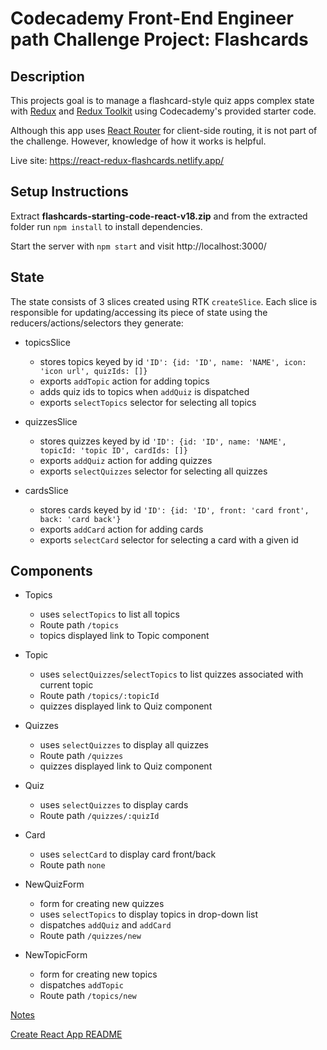 # Codecademy Front-End Engineer path Challenge Project: Flashcards

## Description
This projects goal is to manage a flashcard-style quiz apps complex state with [Redux](https://redux.js.org/) and [Redux Toolkit](https://redux-toolkit.js.org/) using Codecademy's provided starter code. 

Although this app uses [React Router](https://reactrouter.com/en/main) for client-side routing, it is not part of the challenge. However, knowledge of how it works is helpful.

Live site: https://react-redux-flashcards.netlify.app/

## Setup Instructions
Extract __flashcards-starting-code-react-v18.zip__ and from the extracted folder run `npm install` to install dependencies.  

Start the server with `npm start` and visit http://localhost:3000/ 


## State
The state consists of 3 slices created using RTK `createSlice`. Each slice is responsible for updating/accessing its piece of state using the reducers/actions/selectors they generate:

* topicsSlice
  * stores topics keyed by id `'ID': {id: 'ID', name: 'NAME', icon: 'icon url', quizIds: []}`
  * exports `addTopic` action for adding topics
  * adds quiz ids to topics when `addQuiz` is dispatched
  * exports `selectTopics` selector for selecting all topics

* quizzesSlice
  * stores quizzes keyed by id `'ID': {id: 'ID', name: 'NAME', topicId: 'topic ID', cardIds: []}`
  * exports `addQuiz` action for adding quizzes
  * exports `selectQuizzes` selector for selecting all quizzes

* cardsSlice
  * stores cards keyed by id `'ID': {id: 'ID', front: 'card front', back: 'card back'}`
  * exports `addCard` action for adding cards
  * exports `selectCard` selector for selecting a card with a given id

## Components

* Topics
  * uses `selectTopics` to list all topics
  * Route path `/topics`
  * topics displayed link to Topic component

* Topic
  * uses `selectQuizzes`/`selectTopics` to list quizzes associated with current topic
  * Route path `/topics/:topicId`
  * quizzes displayed link to Quiz component


* Quizzes
  * uses `selectQuizzes` to display all quizzes
  * Route path `/quizzes`
  * quizzes displayed link to Quiz component

* Quiz
  * uses `selectQuizzes` to display cards 
  * Route path `/quizzes/:quizId`

* Card
  * uses `selectCard` to display card front/back
  * Route path `none`

* NewQuizForm
  * form for creating new quizzes 
  * uses `selectTopics` to display topics in drop-down list
  * dispatches `addQuiz` and `addCard`
  * Route path `/quizzes/new`

* NewTopicForm
  * form for creating new topics
  * dispatches `addTopic`
  * Route path `/topics/new`


[Notes](./notes.md)

[Create React App README](Create%20React%20App%20README.md)